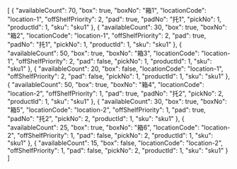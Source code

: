 [
  {
    "availableCount": 70,
    "box": true,
    "boxNo": "箱1",
    "locationCode": "location-1",
    "offShelfPriority": 2,
    "pad": true,
    "padNo": "托1",
    "pickNo": 1,
    "productId": 1,
    "sku": "sku1"
  },
  {
    "availableCount": 30,
    "box": true,
    "boxNo": "箱2",
    "locationCode": "location-1",
    "offShelfPriority": 2,
    "pad": true,
    "padNo": "托1",
    "pickNo": 1,
    "productId": 1,
    "sku": "sku1"
  },
  {
    "availableCount": 50,
    "box": true,
    "boxNo": "箱3",
    "locationCode": "location-1",
    "offShelfPriority": 2,
    "pad": false,
    "pickNo": 1,
    "productId": 1,
    "sku": "sku1"
  },
  {
    "availableCount": 20,
    "box": false,
    "locationCode": "location-1",
    "offShelfPriority": 2,
    "pad": false,
    "pickNo": 1,
    "productId": 1,
    "sku": "sku1"
  },
  {
    "availableCount": 50,
    "box": true,
    "boxNo": "箱4",
    "locationCode": "location-2",
    "offShelfPriority": 1,
    "pad": true,
    "padNo": "托2",
    "pickNo": 2,
    "productId": 1,
    "sku": "sku1"
  },
  {
    "availableCount": 30,
    "box": true,
    "boxNo": "箱5",
    "locationCode": "location-2",
    "offShelfPriority": 1,
    "pad": true,
    "padNo": "托2",
    "pickNo": 2,
    "productId": 1,
    "sku": "sku1"
  },
  {
    "availableCount": 25,
    "box": true,
    "boxNo": "箱6",
    "locationCode": "location-2",
    "offShelfPriority": 1,
    "pad": false,
    "pickNo": 2,
    "productId": 1,
    "sku": "sku1"
  },
  {
    "availableCount": 15,
    "box": false,
    "locationCode": "location-2",
    "offShelfPriority": 1,
    "pad": false,
    "pickNo": 2,
    "productId": 1,
    "sku": "sku1"
  }
]